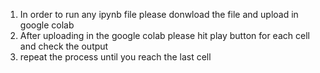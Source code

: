 1. In order to run any ipynb file please donwload the file and upload in google colab
2. After uploading in the google colab please hit play button for each cell and check the output
3. repeat the process until you reach the last cell
